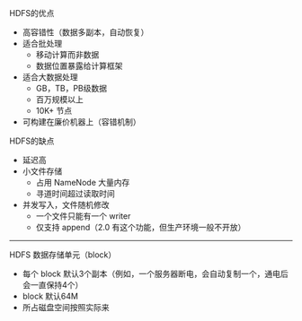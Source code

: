 HDFS的优点
- 高容错性（数据多副本，自动恢复）
- 适合批处理
    - 移动计算而非数据
    - 数据位置暴露给计算框架
- 适合大数据处理
    - GB，TB，PB级数据
    - 百万规模以上
    - 10K+ 节点
- 可构建在廉价机器上（容错机制）


HDFS的缺点
- 延迟高
- 小文件存储
    - 占用 NameNode 大量内存
    - 寻道时间超过读取时间
- 并发写入，文件随机修改
    - 一个文件只能有一个 writer
    - 仅支持 append（2.0 有这个功能，但生产环境一般不开放）


--------------------------------------------------


HDFS 数据存储单元（block）
- 每个 block 默认3个副本（例如，一个服务器断电，会自动复制一个，通电后会一直保持4个）
- block 默认64M
- 所占磁盘空间按照实际来
